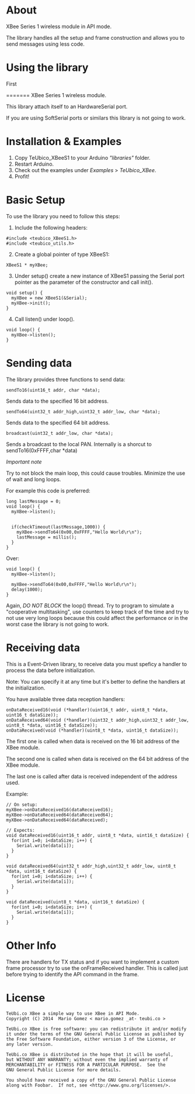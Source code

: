 About
===================

XBee Series 1 wireless module in API mode.

The library handles all the setup and frame construction
and allows you to send messages using less code.


Using the library
===================

First


=======
XBee Series 1 wireless module.

This library attach itself to an HardwareSerial port.

If you are using SoftSerial ports or similars this library is
not going to work.


Installation & Examples
===================

1. Copy TeUbico_XBeeS1 to your Arduino *"libraries"* folder. 
2. Restart Arduino.
3. Check out the examples under *Examples* > *TeUbico_XBee*.
4. Profit!

Basic Setup
===================

To use the library you need to follow this steps:

1. Include the following headers:
```
#include <teubico_XBeeS1.h>
#include <teubico_utils.h>
```
2. Create a global pointer of type XBeeS1:
```
XBeeS1 * myXBee;
```
3. Under setup() create a new instance of XBeeS1 passing the Serial
   port pointer as the parameter of the constructor and call init().
```
void setup() {
  myXBee = new XBeeS1(&Serial);
  myXBee->init();
}
```
4. Call listen() under loop().
```
void loop() {
  myXBee->listen();
}
```

Sending data
===================

The library provides three functions to send data:

```
sendTo16(uint16_t addr, char *data);
```
Sends data to the specified 16 bit address.

```
sendTo64(uint32_t addr_high,uint32_t addr_low, char *data);
```
Sends data to the specified 64 bit address.


```
broadcast(uint32_t addr_low, char *data);
```
Sends a broadcast to the local PAN. Internally is a shorcut
to sendTo16(0xFFFF,char *data)

*Important note*

Try to not block the main loop, this could cause troubles.
Minimize the use of wait and long loops.

For example this code is preferred:
```
long lastMessage = 0;
void loop() {
  myXBee->listen();
  

  if(checkTimeout(lastMessage,1000)) {
    myXBee->sendTo64(0x00,0xFFFF,"Hello World\r\n");
    lastMessage = millis();
  }
}
```
Over:
```
void loop() {
  myXBee->listen();
  
  myXBee->sendTo64(0x00,0xFFFF,"Hello World\r\n");
  delay(1000);
}
```
Again, *DO NOT BLOCK* the loop() thread. Try to program
to simulate a "cooperative multitasking", use counters to
keep track of the time and try to not use very long loops
because this could affect the performance or in the worst
case the library is not going to work.

Receiving data
===================

This is a Event-Driven library, to receive data you must
speficy a handler to process the data before initialization.

Note: You can specify it at any time but it's better to define
the handlers at the initialization.

You have available three data reception handlers:

```
onDataReceived16(void (*handler)(uint16_t addr, uint8_t *data, uint16_t dataSize));
onDataReceived64(void (*handler)(uint32_t addr_high,uint32_t addr_low, uint8_t *data, uint16_t dataSize));
onDataReceived(void (*handler)(uint8_t *data, uint16_t dataSize));

```
The first one is called when data is received on the 16 bit address
of the XBee module.

The second one is called when data is received on the 64 bit address of the
XBee module.

The last one is called after data is received independent of the address used.

Example:

```
// On setup:
myXBee->onDataReceived16(dataReceived16);
myXBee->onDataReceived64(dataReceived64);
myXBee->onDataReceived64(dataReceived);

// Expects:
void dataReceived16(uint16_t addr, uint8_t *data, uint16_t dataSize) {
  for(int i=0; i<dataSize; i++) {
    Serial.write(data[i]);
  }
}

void dataReceived64(uint32_t addr_high,uint32_t addr_low, uint8_t *data, uint16_t dataSize) {
  for(int i=0; i<dataSize; i++) {
    Serial.write(data[i]);
  }
}

void dataReceived(uint8_t *data, uint16_t dataSize) {
  for(int i=0; i<dataSize; i++) {
    Serial.write(data[i]);
  }
}
```

Other Info
===================

There are handlers for TX status and if you want to implement a custom frame processor
try to use the onFrameReceived handler. This is called just before trying to identify
the API command in the frame.


License
===================

    TeUbi.co XBee a simple way to use XBee in API Mode.
    Copyright (C) 2014  Mario Gomez < mario.gomez _at- teubi.co >
    
    TeUbi.co XBee is free software: you can redistribute it and/or modify
    it under the terms of the GNU General Public License as published by
    the Free Software Foundation, either version 3 of the License, or
    any later version.

    TeUbi.co XBee is distributed in the hope that it will be useful,
    but WITHOUT ANY WARRANTY; without even the implied warranty of
    MERCHANTABILITY or FITNESS FOR A PARTICULAR PURPOSE.  See the
    GNU General Public License for more details.

    You should have received a copy of the GNU General Public License
    along with Foobar.  If not, see <http://www.gnu.org/licenses/>.

